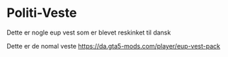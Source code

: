 # Politi-Veste
Dette er nogle eup vest som er blevet reskinket til dansk 

Dette er de nomal veste 
https://da.gta5-mods.com/player/eup-vest-pack
